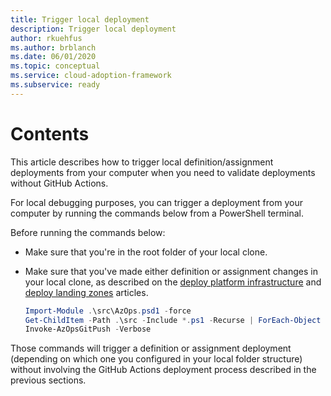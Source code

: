 ```yaml
---
title: Trigger local deployment
description: Trigger local deployment
author: rkuehfus
ms.author: brblanch
ms.date: 06/01/2020
ms.topic: conceptual
ms.service: cloud-adoption-framework
ms.subservice: ready
---
```


# Contents

This article describes how to trigger local definition/assignment deployments from your computer when you need to validate deployments without GitHub Actions.

For local debugging purposes, you can trigger a deployment from your computer by running the commands below from a PowerShell terminal.

 Before running the commands below:
 
* Make sure that you're in the root folder of your local clone.
* Make sure that you've made either definition or assignment changes in your local clone, as described on the [deploy platform infrastructure](./Deploy-platform-infra.md) and [deploy landing zones](./Deploy-lz.md) articles.

    ```powershell
    Import-Module .\src\AzOps.psd1 -force
    Get-ChildItem -Path .\src -Include *.ps1 -Recurse | ForEach-Object {.$_.FullName}
    Invoke-AzOpsGitPush -Verbose
    ```

Those commands will trigger a definition or assignment deployment (depending on which one you configured in your local folder structure) without involving the GitHub Actions deployment process described in the previous sections.
